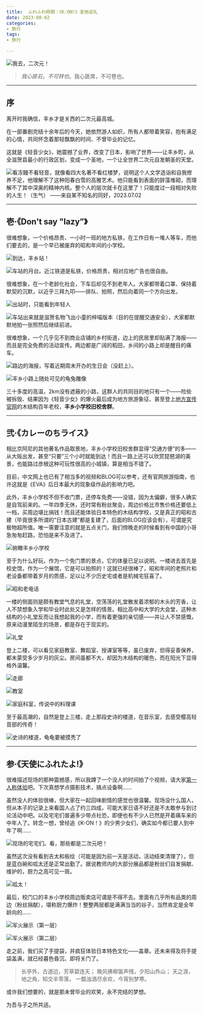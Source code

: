 ```yaml
---
title:  ふわふわ時間：《K-ON!》圣地巡礼
date: 2023-08-02
categories:
- 旅行
tags:
- 旅行

---
```



![我去，二次元！](https://raw.githubusercontent.com/DF-Master/yidapicbed/main/2023/202307/202307JPKON/202307JPKON00.jpg)

> *我心匪石*，*不可转也*。我心匪席，不可卷也。
> 

---

<!--more-->

## 序

离开时我确信，丰乡才是关西的二次元最高城。

在一部番剧完结十余年后的今天，她依然游人如织，所有人都带着笑容，抱有满足的心情，共同怀念着那轻飘飘的时间、不曾毕业的记忆。

这就是《轻音少女》，她震撼了业界，改变了日本，影响了世界——让丰乡町，从全滋贺县最小的行政区划，变成一个圣地，一个让全世界二次元自发朝圣的天堂。

![看冻鳗不看轻音，就像看四大名著不看红楼梦，说明这个人文学造诣和自我修养不足，他理解不了这种阳春白雪的高雅艺术。他只能看到表面的辞藻堆砌，而理解不了其中深奥的精神内核。整个人的层次就卡在这里了！只能度过一段相对失败的人生！（生气） ——来自某不知名的同好，2023.07.02](https://raw.githubusercontent.com/DF-Master/yidapicbed/main/2023/202307/202307JPKON/202307JPKON01.jpg)

---

## 壱·《Don't say "lazy”》

很难想象，一个价格昂贵、一小时一班的地方私铁，在工作日有一堆人等车，而他们要去的，是一个早已被废弃的昭和年间的小学校。

![到达，丰乡站！](https://raw.githubusercontent.com/DF-Master/yidapicbed/main/2023/202307/202307JPKON/202307JPKON02.jpg)

![车站的月台。近江铁道是私铁，价格昂贵，相对应地广告也很自由。](https://raw.githubusercontent.com/DF-Master/yidapicbed/main/2023/202307/202307JPKON/202307JPKON03.jpg)

很难想象，在一个老龄化社会，下车后却见不到老年人。大家都带着口罩、保持着默契的沉默，以近乎三拜九叩——排队、拍照，然后向着同一个方向出发。

![出站时，只能看到年轻人](https://raw.githubusercontent.com/DF-Master/yidapicbed/main/2023/202307/202307JPKON/202307JPKON04.jpg)

![车站出来就是滋贺名物飞出小童的梓喵版本（目的在提醒交通安全），大家都默默地拍一张照然后继续前进。](https://raw.githubusercontent.com/DF-Master/yidapicbed/main/2023/202307/202307JPKON/202307JPKON05.jpg)

很难想象，一个几乎见不到商业店铺的乡村街道，边上的民居里却贴满了海报——而且是完全免费的活动宣传。两边都是广阔的稻田，乡间的小路上却是醒目的痛车。

![路边的海报，写着近期周末开办的生日会（没赶上）。](https://raw.githubusercontent.com/DF-Master/yidapicbed/main/2023/202307/202307JPKON/202307JPKON06.jpg)

![丰乡小路上随处可见的龟兔雕像](https://raw.githubusercontent.com/DF-Master/yidapicbed/main/2023/202307/202307JPKON/202307JPKON07.jpg)

三十多度的高温，2km没有遮蔽的小路，这群人的共同目的地只有一个——险些被拆毁、结果因为《轻音少女》的爆火最后成为地方旅游象征、甚至登上[地方宣传官网](https://cn.biwako-visitors.jp/spot/detail/228)的木结构百年老校，****丰乡小学校旧校舍群****。

---

## 弐·《カレーのちライス》

相比京阿尼的其他著名作品取景地，丰乡小学校旧校舍群显得“交通方便”的多——从大阪出发，甚至“只要”三个小时就能到达！而且一路上还可以欣赏琵琶湖的美景，也能路过彦根这种可玩性很高的小城镇，算是相当不错了。

目前，中文网上也已有了相当多的视频和BLOG可以参考，还有官网旅游指南，也许这就是《EVA》后日本最大的现象级作品的影响力吧。

此外，丰乡小学校不但不收门票，还停车免费——没错，因为太偏僻，很多人确实是自驾前来的。一年四季无休，还时常有粉丝聚会，周边价格比市售价格还要低上一档，买周边堪比捐钱！而且还能体验日本特色的木结构学校，又是真正的昭和古建（毕竟很多所谓的“日本古建”都是复建了，后面的BLOG应该会有），可谓是究极物超所值。唯一需要注意的就是五点关门，我们傍晚走的时候看到有中国的小哥急匆匆赶路，恐怕是来不及进了。

![俯瞰丰乡小学校](https://raw.githubusercontent.com/DF-Master/yidapicbed/main/2023/202307/202307JPKON/202307JPKON08.jpg)

至于为什么好玩，作为一个免门票的景点，它的体量已足以说明。一楼进去首先是校史馆，作为一个展馆，它是可以拍照的！这就已经很棒了，昭和年间的老照片和老设备都带着岁月的质感，足以让不少历史宅或者是机械宅狂喜了。

![昭和老电话](https://raw.githubusercontent.com/DF-Master/yidapicbed/main/2023/202307/202307JPKON/202307JPKON09.jpg)

一楼的侧面则是颇有教堂气息的礼堂，空荡荡的礼堂散发着浓郁的木头的芳香，让人不禁想象入学和毕业时此处又是怎样的情景。相比高中和大学的大会堂，这种木结构的小礼堂反而让我想起我的小学，而有着更强的亲切感——并让人不禁感慨，原来动漫里陌生的场景，都是存在于现实的。

![礼堂](https://raw.githubusercontent.com/DF-Master/yidapicbed/main/2023/202307/202307JPKON/202307JPKON010.jpg)

登上二楼，可以看见家庭教室、舞蹈室、授课室等等，虽已废弃，但得妥善保养，都未蒙受多少岁月的灰尘。房间虽都不大，却因为木结构的暖色，而在阳光下显得格外温馨。

![走廊](https://raw.githubusercontent.com/DF-Master/yidapicbed/main/2023/202307/202307JPKON/202307JPKON011.jpg)

![教室](https://raw.githubusercontent.com/DF-Master/yidapicbed/main/2023/202307/202307JPKON/202307JPKON012.jpg)

![家庭科室，传说中的料理课](https://raw.githubusercontent.com/DF-Master/yidapicbed/main/2023/202307/202307JPKON/202307JPKON013.jpg)

至于最高潮的，自然是登上三楼，走上那段史诗的楼道，在音乐室，去感受樱高轻音部的传奇！

![史诗的楼道，龟龟要被摸秃了](https://raw.githubusercontent.com/DF-Master/yidapicbed/main/2023/202307/202307JPKON/202307JPKON014.jpg)

---

## 参·《天使にふれたよ!》

很难描述现场的那种震撼感，所以我蹲了一个没人的时间拍了个视频，请大家[第一人称体验](https://www.bilibili.com/video/BV1x94y1e7dh/?vd_source=e31dc770bbab9bdb034decd59ea81aa7)吧。下次真想学点摄影技术，搞点设备啊……

虽然没人的体验很棒，但大家在一起回味剧情的感觉也很温馨。现场没什么国人，但从本子的记录上来看国人占了约三四成，可能大家日语不好还是不太敢参与到讨论活动中吧。以及宅宅们普遍多少带点社恐，即便也有不少人已然是开着痛车来的中年人了。转念一想，曾经追《K-ON！》的少男少女们，确实如今都已要人到中年了啊……

![现场的宅宅们。看，那些都是二次元吧！](https://raw.githubusercontent.com/DF-Master/yidapicbed/main/2023/202307/202307JPKON/202307JPKON015.jpg)

虽然这次没有看到吉太和板绘（可能是因为前一天是活动，活动结束清理了），但是蓝白碗和呱太还是正常出勤了。据说教师内的大部分展品都是粉丝们自发捐献、维护的，厨力之高可见一斑。

![呱太！](https://raw.githubusercontent.com/DF-Master/yidapicbed/main/2023/202307/202307JPKON/202307JPKON016.jpg)

最后，校门口的丰乡小学校周边贩卖店可谓是不得不去。里面有几乎所有品类的周边（粉丝捐献），堪称厨力爆炸！整整两层都是满满当当的谷子，当然肯定是全年龄向的……

![军火展示（第一层）](https://raw.githubusercontent.com/DF-Master/yidapicbed/main/2023/202307/202307JPKON/202307JPKON017.jpg)

![军火展示（第二层）](https://raw.githubusercontent.com/DF-Master/yidapicbed/main/2023/202307/202307JPKON/202307JPKON018.jpg)

走之前，我们买了手提袋，并疯狂体验日本特色文化——盖章。还未来得及将手提袋盖满，就已经暮色昏沉、即将关门了。

> 长亭外，古道边，芳草碧连天；
晚风拂柳笛声残，夕阳山外山；
天之涯，地之角，知交半零落，
一瓢浊酒尽余欢，今宵别梦寒。
> 

或许我们想要的，就是那未曾毕业的欢笑，永不完结的梦想。

为吾与子之所共适。